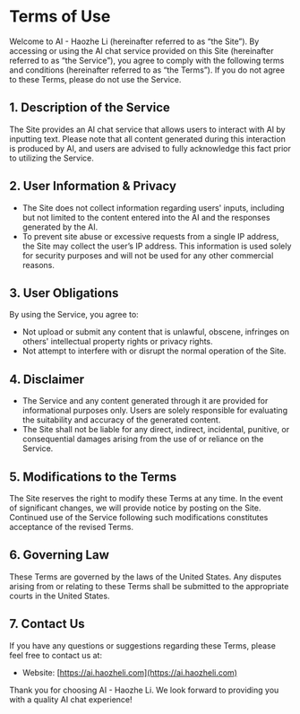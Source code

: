 # Terms of Use

Welcome to AI - Haozhe Li (hereinafter referred to as “the Site”). By accessing or using the AI chat service provided on this Site (hereinafter referred to as “the Service”), you agree to comply with the following terms and conditions (hereinafter referred to as “the Terms”). If you do not agree to these Terms, please do not use the Service.

## 1. Description of the Service

The Site provides an AI chat service that allows users to interact with AI by inputting text. Please note that all content generated during this interaction is produced by AI, and users are advised to fully acknowledge this fact prior to utilizing the Service.

## 2. User Information & Privacy

- The Site does not collect information regarding users' inputs, including but not limited to the content entered into the AI and the responses generated by the AI.
- To prevent site abuse or excessive requests from a single IP address, the Site may collect the user’s IP address. This information is used solely for security purposes and will not be used for any other commercial reasons.

## 3. User Obligations

By using the Service, you agree to:
- Not upload or submit any content that is unlawful, obscene, infringes on others' intellectual property rights or privacy rights.
- Not attempt to interfere with or disrupt the normal operation of the Site.

## 4. Disclaimer

- The Service and any content generated through it are provided for informational purposes only. Users are solely responsible for evaluating the suitability and accuracy of the generated content.
- The Site shall not be liable for any direct, indirect, incidental, punitive, or consequential damages arising from the use of or reliance on the Service.

## 5. Modifications to the Terms

The Site reserves the right to modify these Terms at any time. In the event of significant changes, we will provide notice by posting on the Site. Continued use of the Service following such modifications constitutes acceptance of the revised Terms.

## 6. Governing Law

These Terms are governed by the laws of the United States. Any disputes arising from or relating to these Terms shall be submitted to the appropriate courts in the United States.

## 7. Contact Us

If you have any questions or suggestions regarding these Terms, please feel free to contact us at:

- Website: [https://ai.haozheli.com](https://ai.haozheli.com)

Thank you for choosing AI - Haozhe Li. We look forward to providing you with a quality AI chat experience!